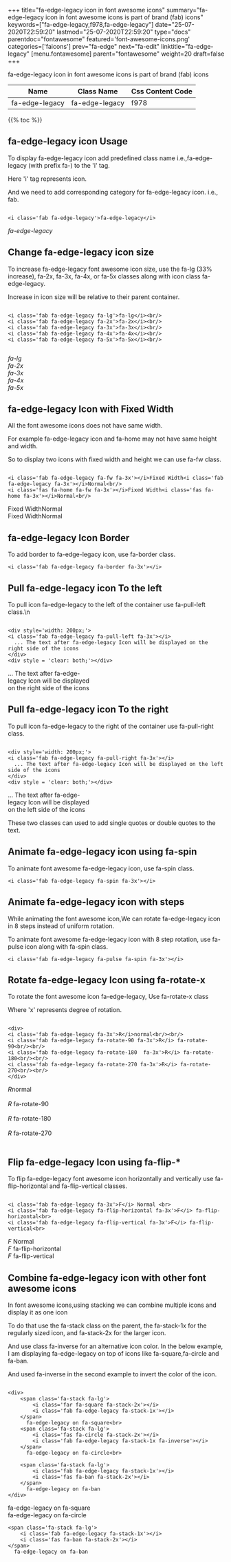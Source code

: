 +++
title="fa-edge-legacy icon in font awesome icons"
summary="fa-edge-legacy icon in font awesome icons is part of brand (fab) icons"
keywords=["fa-edge-legacy,f978,fa-edge-legacy"]
date="25-07-2020T22:59:20"
lastmod="25-07-2020T22:59:20"
type="docs"
parentdoc="fontawesome"
featured='font-awesome-icons.png'
categories=['faicons']
prev="fa-edge"
next="fa-edit"
linktitle="fa-edge-legacy"
[menu.fontawesome]
parent="fontawesome"
weight=20
draft=false
+++


fa-edge-legacy icon in font awesome icons is part of brand (fab) icons

<div class='table-responsive'><table class='table'><thead><tr><th>Name</th><th>Class Name</th><th>Css Content Code</th></tr></thead><tbody><tr><td>fa-edge-legacy</td><td>fa-edge-legacy</td><td>f978</td></tr></tbody></table></div>


{{% toc %}}


## fa-edge-legacy icon Usage

To display fa-edge-legacy icon add predefined class name i.e.,fa-edge-legacy (with prefix fa-) to the 'i' tag.

Here 'i' tag represents icon.

And we need to add corresponding category for fa-edge-legacy icon. i.e., fab.


```

<i class='fab fa-edge-legacy'>fa-edge-legacy</i>
```

<i class='fab fa-edge-legacy'>fa-edge-legacy</i>




## Change fa-edge-legacy icon size
To increase fa-edge-legacy font awesome icon size, use the fa-lg (33% increase), fa-2x, fa-3x, fa-4x, or fa-5x classes along with icon class fa-edge-legacy.

Increase in icon size will be relative to their parent container. 

```

<i class='fab fa-edge-legacy fa-lg'>fa-lg</i><br/>
<i class='fab fa-edge-legacy fa-2x'>fa-2x</i><br/>
<i class='fab fa-edge-legacy fa-3x'>fa-3x</i><br/>
<i class='fab fa-edge-legacy fa-4x'>fa-4x</i><br/>
<i class='fab fa-edge-legacy fa-5x'>fa-5x</i><br/>
            
```

<i class='fab fa-edge-legacy fa-lg'>fa-lg</i><br/>
<i class='fab fa-edge-legacy fa-2x'>fa-2x</i><br/>
<i class='fab fa-edge-legacy fa-3x'>fa-3x</i><br/>
<i class='fab fa-edge-legacy fa-4x'>fa-4x</i><br/>
<i class='fab fa-edge-legacy fa-5x'>fa-5x</i><br/>
            



## fa-edge-legacy Icon with Fixed Width 

All the font awesome icons does not have same width.

For example fa-edge-legacy icon and fa-home may not have same height and width.

So to display two icons with fixed width and height we can use fa-fw class.


```

<i class='fab fa-edge-legacy fa-fw fa-3x'></i>Fixed Width<i class='fab fa-edge-legacy fa-3x'></i>Normal<br/>
<i class='fas fa-home fa-fw fa-3x'></i>Fixed Width<i class='fas fa-home fa-3x'></i>Normal<br/>
```

<i class='fab fa-edge-legacy fa-fw fa-3x'></i>Fixed Width<i class='fab fa-edge-legacy fa-3x'></i>Normal<br/>
<i class='fas fa-home fa-fw fa-3x'></i>Fixed Width<i class='fas fa-home fa-3x'></i>Normal<br/>



## fa-edge-legacy Icon Border 

To add border to fa-edge-legacy icon, use fa-border class.


```
<i class='fab fa-edge-legacy fa-border fa-3x'></i>

```
<i class='fab fa-edge-legacy fa-border fa-3x'></i>





## Pull fa-edge-legacy icon To the left

To pull icon fa-edge-legacy to the left of the container use fa-pull-left class.\n

```

<div style='width: 200px;'>
<i class='fab fa-edge-legacy fa-pull-left fa-3x'></i>
  ... The text after fa-edge-legacy Icon will be displayed on the right side of the icons
</div>
<div style = 'clear: both;'></div>
```

<div style='width: 200px;'>
<i class='fab fa-edge-legacy fa-pull-left fa-3x'></i>
  ... The text after fa-edge-legacy Icon will be displayed on the right side of the icons
</div>
<div style = 'clear: both;'></div>




## Pull fa-edge-legacy icon To the right
To pull icon fa-edge-legacy to the right of the container use fa-pull-right class.

```

<div style='width: 200px;'>
<i class='fab fa-edge-legacy fa-pull-right fa-3x'></i>
  ... The text after fa-edge-legacy Icon will be displayed on the left side of the icons
</div>
<div style = 'clear: both;'></div>
```

<div style='width: 200px;'>
<i class='fab fa-edge-legacy fa-pull-right fa-3x'></i>
  ... The text after fa-edge-legacy Icon will be displayed on the left side of the icons
</div>
<div style = 'clear: both;'></div>

These two classes can used to add single quotes or double quotes to the text.


## Animate fa-edge-legacy icon using fa-spin
To animate font awesome fa-edge-legacy icon, use fa-spin class.

```
<i class='fab fa-edge-legacy fa-spin fa-3x'></i>
```
<i class='fab fa-edge-legacy fa-spin fa-3x'></i>




## Animate fa-edge-legacy icon with steps
While animating the font awesome icon,We can rotate fa-edge-legacy icon in 8 steps instead of uniform rotation.

To animate font awesome fa-edge-legacy icon with 8 step rotation, use fa-pulse icon along with fa-spin class.


```
<i class='fab fa-edge-legacy fa-pulse fa-spin fa-3x'></i>

```
<i class='fab fa-edge-legacy fa-pulse fa-spin fa-3x'></i>





## Rotate fa-edge-legacy Icon using fa-rotate-x
To rotate the font awesome icon fa-edge-legacy, Use fa-rotate-x class

Where 'x' represents degree of rotation.


```

<div>
<i class='fab fa-edge-legacy fa-3x'>R</i>normal<br/><br/>
<i class='fab fa-edge-legacy fa-rotate-90 fa-3x'>R</i> fa-rotate-90<br/><br/> 
<i class='fab fa-edge-legacy fa-rotate-180  fa-3x'>R</i> fa-rotate-180<br/><br/> 
<i class='fab fa-edge-legacy fa-rotate-270 fa-3x'>R</i> fa-rotate-270<br/><br/>
</div>
```

<div>
<i class='fab fa-edge-legacy fa-3x'>R</i>normal<br/><br/>
<i class='fab fa-edge-legacy fa-rotate-90 fa-3x'>R</i> fa-rotate-90<br/><br/> 
<i class='fab fa-edge-legacy fa-rotate-180  fa-3x'>R</i> fa-rotate-180<br/><br/> 
<i class='fab fa-edge-legacy fa-rotate-270 fa-3x'>R</i> fa-rotate-270<br/><br/>
</div>




## Flip fa-edge-legacy Icon using fa-flip-*
To flip fa-edge-legacy font awesome icon horizontally and vertically use fa-flip-horizontal and fa-flip-vertical classes. 

```

<i class='fab fa-edge-legacy fa-3x'>F</i> Normal <br>
<i class='fab fa-edge-legacy fa-flip-horizontal fa-3x'>F</i> fa-flip-horizontal<br>
<i class='fab fa-edge-legacy fa-flip-vertical fa-3x'>F</i> fa-flip-vertical<br>
```

<i class='fab fa-edge-legacy fa-3x'>F</i> Normal <br>
<i class='fab fa-edge-legacy fa-flip-horizontal fa-3x'>F</i> fa-flip-horizontal<br>
<i class='fab fa-edge-legacy fa-flip-vertical fa-3x'>F</i> fa-flip-vertical<br>




## Combine fa-edge-legacy icon with other font awesome icons
In font awesome icons,using stacking we can combine multiple icons and display it as one icon 

To do that use the fa-stack class on the parent, the fa-stack-1x for the regularly sized icon, and fa-stack-2x for the larger icon.

And use class fa-inverse for an alternative icon color. 
In the below example, I am displaying fa-edge-legacy on top of icons like fa-square,fa-circle and fa-ban.

And used fa-inverse in the second example to invert the color of the icon.

```

<div>
    <span class='fa-stack fa-lg'>
        <i class='far fa-square fa-stack-2x'></i>
        <i class='fab fa-edge-legacy fa-stack-1x'></i>
    </span>
      fa-edge-legacy on fa-square<br>
    <span class='fa-stack fa-lg'>
        <i class='fas fa-circle fa-stack-2x'></i>
        <i class='fab fa-edge-legacy fa-stack-1x fa-inverse'></i>
    </span>
      fa-edge-legacy on fa-circle<br>

    <span class='fa-stack fa-lg'>
        <i class='fab fa-edge-legacy fa-stack-1x'></i>
        <i class='fas fa-ban fa-stack-2x'></i>
    </span>
      fa-edge-legacy on fa-ban
</div>
```

<div>
    <span class='fa-stack fa-lg'>
        <i class='far fa-square fa-stack-2x'></i>
        <i class='fab fa-edge-legacy fa-stack-1x'></i>
    </span>
      fa-edge-legacy on fa-square<br>
    <span class='fa-stack fa-lg'>
        <i class='fas fa-circle fa-stack-2x'></i>
        <i class='fab fa-edge-legacy fa-stack-1x fa-inverse'></i>
    </span>
      fa-edge-legacy on fa-circle<br>

    <span class='fa-stack fa-lg'>
        <i class='fab fa-edge-legacy fa-stack-1x'></i>
        <i class='fas fa-ban fa-stack-2x'></i>
    </span>
      fa-edge-legacy on fa-ban
</div>






